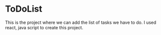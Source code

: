 # ToDoList
This is the project where we can add the list of tasks we have to do. I used react, java script to create this project.
